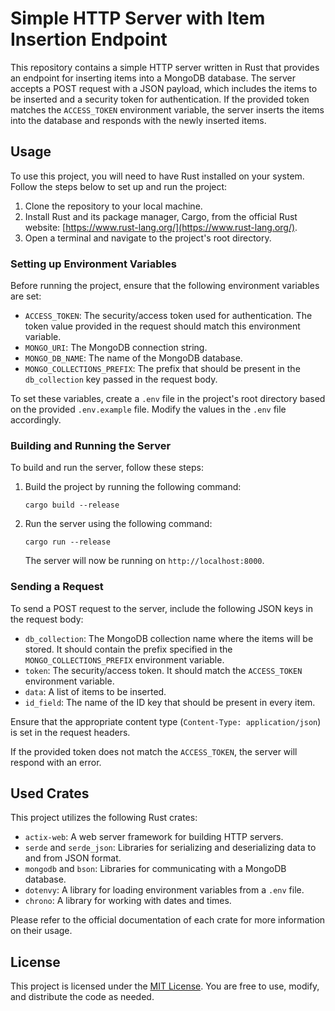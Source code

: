 # Simple HTTP Server with Item Insertion Endpoint

This repository contains a simple HTTP server written in Rust that provides an endpoint for inserting items into a MongoDB database. The server accepts a POST request with a JSON payload, which includes the items to be inserted and a security token for authentication. If the provided token matches the `ACCESS_TOKEN` environment variable, the server inserts the items into the database and responds with the newly inserted items.

## Usage

To use this project, you will need to have Rust installed on your system. Follow the steps below to set up and run the project:

1. Clone the repository to your local machine.
2. Install Rust and its package manager, Cargo, from the official Rust website: [https://www.rust-lang.org/](https://www.rust-lang.org/).
3. Open a terminal and navigate to the project's root directory.

### Setting up Environment Variables

Before running the project, ensure that the following environment variables are set:

- `ACCESS_TOKEN`: The security/access token used for authentication. The token value provided in the request should match this environment variable.
- `MONGO_URI`: The MongoDB connection string.
- `MONGO_DB_NAME`: The name of the MongoDB database.
- `MONGO_COLLECTIONS_PREFIX`: The prefix that should be present in the `db_collection` key passed in the request body.

To set these variables, create a `.env` file in the project's root directory based on the provided `.env.example` file. Modify the values in the `.env` file accordingly.

### Building and Running the Server

To build and run the server, follow these steps:

1. Build the project by running the following command:

   ```shell
   cargo build --release
   ```

2. Run the server using the following command:

   ```shell
   cargo run --release
   ```

   The server will now be running on `http://localhost:8000`.

### Sending a Request

To send a POST request to the server, include the following JSON keys in the request body:

- `db_collection`: The MongoDB collection name where the items will be stored. It should contain the prefix specified in the `MONGO_COLLECTIONS_PREFIX` environment variable.
- `token`: The security/access token. It should match the `ACCESS_TOKEN` environment variable.
- `data`: A list of items to be inserted.
- `id_field`: The name of the ID key that should be present in every item.

Ensure that the appropriate content type (`Content-Type: application/json`) is set in the request headers.

If the provided token does not match the `ACCESS_TOKEN`, the server will respond with an error.

## Used Crates

This project utilizes the following Rust crates:

- `actix-web`: A web server framework for building HTTP servers.
- `serde` and `serde_json`: Libraries for serializing and deserializing data to and from JSON format.
- `mongodb` and `bson`: Libraries for communicating with a MongoDB database.
- `dotenvy`: A library for loading environment variables from a `.env` file.
- `chrono`: A library for working with dates and times.

Please refer to the official documentation of each crate for more information on their usage.

## License

This project is licensed under the [MIT License](LICENSE). You are free to use, modify, and distribute the code as needed.
